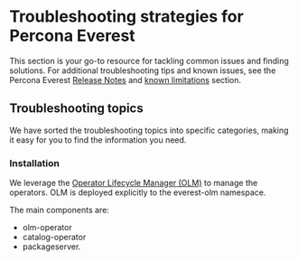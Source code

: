# Troubleshooting strategies for Percona Everest


This section is your go-to resource for tackling common issues and finding solutions. For additional troubleshooting tips and known issues, see the Percona Everest [Release Notes](../release-notes/release_notes_index.md) and [known limitations](../reference/known_limitations.md) section.



## Troubleshooting topics

We have sorted the troubleshooting topics into specific categories, making it easy for you to find the information you need.

### Installation

We leverage the [Operator Lifecycle Manager (OLM)](https://olm.operatorframework.io/) to manage the operators. OLM is deployed explicitly to the everest-olm namespace. 

The main components are:

- olm-operator
- catalog-operator
- packageserver.